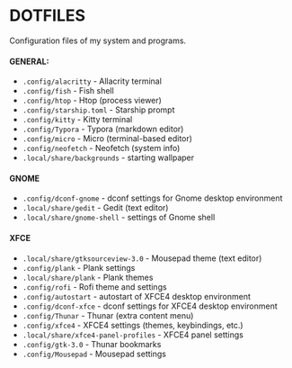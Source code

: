 # DOTFILES
Configuration files of my system and programs.

#### GENERAL:
- `.config/alacritty` - Allacrity terminal
- `.config/fish` - Fish shell
- `.config/htop` - Htop (process viewer)
- `.config/starship.toml` - Starship prompt
- `.config/kitty` - Kitty terminal
- `.config/Typora` - Typora (markdown editor)
- `.config/micro` - Micro (terminal-based editor)
- `.config/neofetch` - Neofetch (system info)
- `.local/share/backgrounds` - starting wallpaper

#### GNOME
- `.config/dconf-gnome` - dconf settings for Gnome desktop environment
- `.local/share/gedit` - Gedit (text editor)
- `.local/share/gnome-shell` - settings of Gnome shell

#### XFCE
- `.local/share/gtksourceview-3.0` - Mousepad theme (text editor)
- `.config/plank` - Plank settings
- `.local/share/plank` - Plank themes
- `.config/rofi` - Rofi theme and settings
- `.config/autostart` - autostart of XFCE4 desktop environment
- `.config/dconf-xfce` - dconf settings for XFCE4 desktop environment
- `.config/Thunar` - Thunar (extra content menu)
- `.config/xfce4` - XFCE4 settings (themes, keybindings, etc.)
- `.local/share/xfce4-panel-profiles` - XFCE4 panel settings
- `.config/gtk-3.0` - Thunar bookmarks
- `.config/Mousepad` - Mousepad settings
